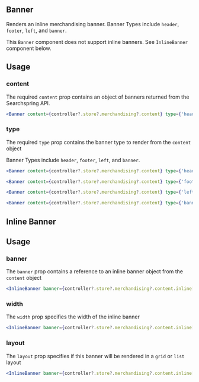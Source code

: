 ## Banner

Renders an inline merchandising banner. Banner Types include `header`, `footer`, `left`, and `banner`. 

This `Banner` component does not support inline banners. See `InlineBanner` component below.

## Usage

### content
The required `content` prop contains an object of banners returned from the Searchspring API.

```jsx
<Banner content={controller?.store?.merchandising?.content} type={'header'}/>
```

### type
The required `type` prop contains the banner type to render from the `content` object

Banner Types include `header`, `footer`, `left`, and `banner`. 

```jsx
<Banner content={controller?.store?.merchandising?.content} type={'header'}/>
```

```jsx
<Banner content={controller?.store?.merchandising?.content} type={'footer'}/>
```

```jsx
<Banner content={controller?.store?.merchandising?.content} type={'left'}/>
```

```jsx
<Banner content={controller?.store?.merchandising?.content} type={'banner'}/>
```

## Inline Banner

## Usage

### banner
The `banner` prop contains a reference to an inline banner object from the `content` object

```jsx
<InlineBanner banner={controller?.store?.merchandising?.content.inline[0]}/>
```

### width
The `width` prop specifies the width of the inline banner

```jsx
<InlineBanner banner={controller?.store?.merchandising?.content.inline[0]} width={'300px'} />
```

### layout
The `layout` prop specifies if this banner will be rendered in a `grid` or `list` layout

```jsx
<InlineBanner banner={controller?.store?.merchandising?.content.inline[0]} layout={'grid'} />
```
